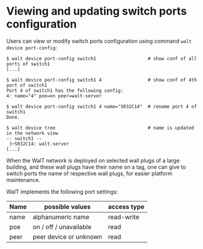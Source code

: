 
# Viewing and updating switch ports configuration

Users can view or modify switch ports configuration using command `walt device port-config`:
```
$ walt device port-config switch1                   # show conf of all ports of switch1
[...]

$ walt device port-config switch1 4                 # show conf of 4th port of switch1
Port 4 of switch1 has the following config:
4: name="4" poe=on peer=walt-server

$ walt device port-config switch1 4 name="SR32C14"  # rename port 4 of switch1
Done.

$ walt device tree                                  # name is updated in the network view
-- switch1 --
 ├─SR32C14: walt-server
[...]
```

When the WalT network is deployed on selected wall plugs of a large building, and these wall plugs have their name on a tag, one can give to switch ports the name of respective wall plugs, for easier platform maintenance.

WalT implements the following port settings:

| Name      | possible values         | access type    |
|-----------|-------------------------|----------------|
| name      | alphanumeric name       | read-write     |
| poe       | on / off / unavailable  | read           |
| peer      | peer device or unknown  | read           |

